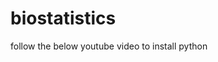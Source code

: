 # biostatistics

follow the below youtube video to install python
```     https://www.youtube.com/watch?v=kmQdscgci0w
```
